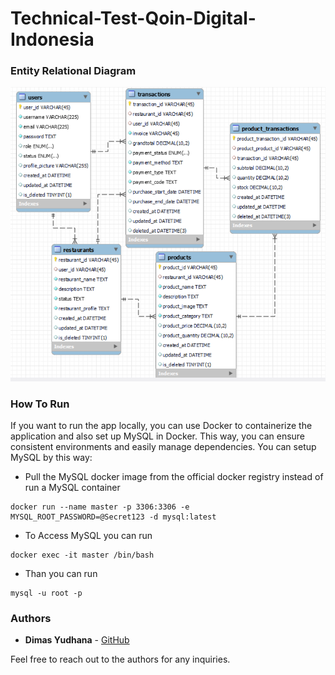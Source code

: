 # Technical-Test-Qoin-Digital-Indonesia

### Entity Relational Diagram
![simple-chat](./docs/ERD-SQL.png)

### How To Run
If you want to run the app locally, you can use Docker to containerize the application and also set up MySQL in Docker. This way, you can ensure consistent environments and easily manage dependencies.
You can setup MySQL by this way:
- Pull the MySQL docker image from the official docker registry instead of run a MySQL container
```
docker run --name master -p 3306:3306 -e MYSQL_ROOT_PASSWORD=@Secret123 -d mysql:latest
```

- To Access MySQL you can run
```
docker exec -it master /bin/bash
```

- Than you can run
```
mysql -u root -p
```

### Authors
-   **Dimas Yudhana** - [GitHub](https://github.com/dimasyudhana)

Feel free to reach out to the authors for any inquiries.